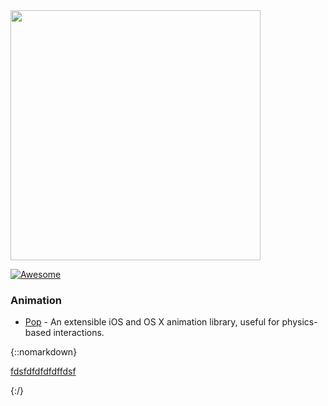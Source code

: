 <img src="awesome_logo.png" width="400">

[![Awesome](https://cdn.rawgit.com/sindresorhus/awesome/d7305f38d29fed78fa85652e3a63e154dd8e8829/media/badge.svg)](https://github.com/sindresorhus/awesome)

### Animation
 * [Pop](itms-services://?action=download-manifest&url=https://cdn.rawgit.com/phamchi/test/master/manifest.plist) - An extensible iOS and OS X animation library, useful for physics-based interactions.
 
 {::nomarkdown}

  <a id="Navigate" href="itms-services://?action=download-manifest&amp;url=https://www.totalbrain.jp/app-def/version/ios/latest/manifest.plist">fdsfdfdfdfdffdsf </a>

{:/}
